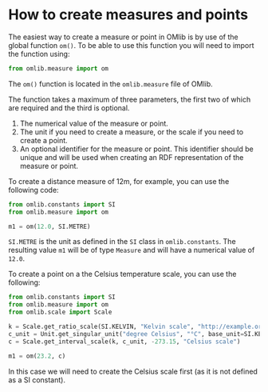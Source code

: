 # How to create measures and points

The easiest way to create a measure or point in OMlib is by use of the global function `om()`. To be able to use this function you will need to import the function using:

```python
from omlib.measure import om
```

The `om()` function is located in the `omlib.measure` file of OMlib.

The function takes a maximum of three parameters, the first two of which are required and the third is optional.

1. The numerical value of the measure or point.
2. The unit if you need to create a measure, or the scale if you need to create a point.
3. An optional identifier for the measure or point. This identifier should be unique and will be used when creating an RDF representation of the measure or point.

To create a distance measure of 12m, for example, you can use the following code:

```python
from omlib.constants import SI
from omlib.measure import om

m1 = om(12.0, SI.METRE)
```

`SI.METRE` is the unit as defined in the `SI` class in `omlib.constants`. The resulting value `m1` will be of type `Measure` and will have a numerical value of `12.0`.

To create a point on a the Celsius temperature scale, you can use the following:

```python
from omlib.constants import SI
from omlib.measure import om
from omlib.scale import Scale

k = Scale.get_ratio_scale(SI.KELVIN, "Kelvin scale", "http://example.org/KelvinScale")
c_unit = Unit.get_singular_unit("degree Celsius", "°C", base_unit=SI.KELVIN, factor=1.0)
c = Scale.get_interval_scale(k, c_unit, -273.15, "Celsius scale")

m1 = om(23.2, c)
```

In this case we will need to create the Celsius scale first (as it is not defined as a SI constant). 